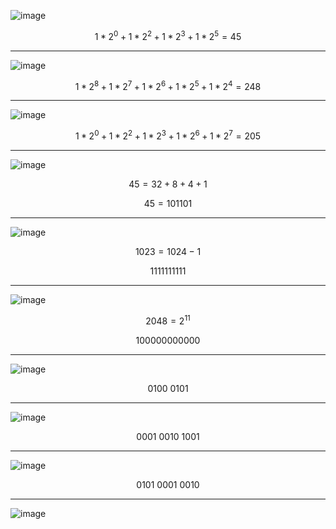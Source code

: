 ![image](https://github.com/user-attachments/assets/27acc9b2-3ebb-4d22-97c6-b66a60bf3678)

$$1 * 2^0 + 1 * 2^2 + 1 * 2^3 + 1 * 2^5 = 45$$

***

![image](https://github.com/user-attachments/assets/6eceef6b-fb66-403a-a167-13bac8b47e96)

$$1 * 2^8 + 1 * 2^7 + 1 * 2^6 + 1 * 2^5 + 1 * 2^4 = 248$$

***

![image](https://github.com/user-attachments/assets/e57fb57f-b1dd-4bc7-ab0f-38f0b783f9a4)

$$1 * 2^0 + 1 * 2^2 + 1 * 2^3 + 1 * 2^6 + 1 * 2^7 = 205$$

***

![image](https://github.com/user-attachments/assets/1d1860be-3ca0-4b14-9cc9-693a26119200)

$$45 = 32 + 8 + 4 + 1$$

$$45 = 101101$$

***

![image](https://github.com/user-attachments/assets/85951da6-a6dd-4fb8-8284-a7c5cedf8230)

$$1023 = 1024 - 1$$

$$1111111111$$

***

![image](https://github.com/user-attachments/assets/587b11b0-1427-42ef-8af0-e7cc242b5b62)

$$2048 = 2^11$$

$$100000000000$$

***

![image](https://github.com/user-attachments/assets/85f073ce-72a7-43e7-b63b-a3366b2756c4)

$$0100\ 0101$$

***

![image](https://github.com/user-attachments/assets/61d975ef-c8d9-44d4-b36d-af4a51ec6977)

$$0001\ 0010\ 1001$$

***

![image](https://github.com/user-attachments/assets/13a6ccf3-234c-48e6-9745-aa31017061fb)

$$0101\ 0001\ 0010$$

***

![image](https://github.com/user-attachments/assets/3e76be79-8086-41c4-aa72-d391d4d48694)

$$$$
